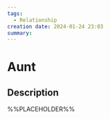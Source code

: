 ```yaml
---
tags:
  - Relationship
creation date: 2024-01-24 23:03
summary:
---
```

# Aunt

## Description

%%PLACEHOLDER%%
